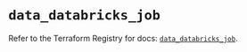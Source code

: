 # `data_databricks_job`

Refer to the Terraform Registry for docs: [`data_databricks_job`](https://registry.terraform.io/providers/databricks/databricks/1.73.0/docs/data-sources/job).
